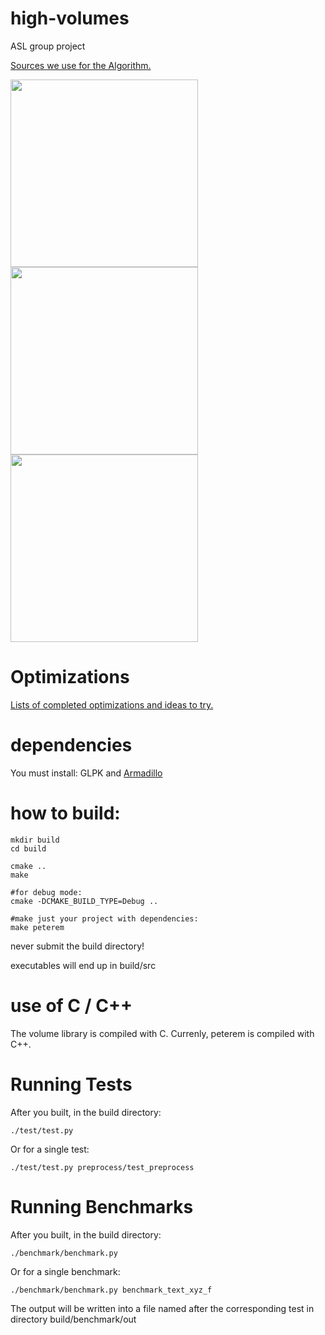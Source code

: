 # high-volumes

ASL group project

[Sources we use for the Algorithm.](./papers/README.md)

<img src="./img/cross.gif" width="300">
<img src="./img/2ellipsoid.gif" width="300">
<img src="./img/2n_sphere3.gif" width="300">

# Optimizations

[Lists of completed optimizations and ideas to try.](./OPTIMIZATIONS.md)


# dependencies

You must install: GLPK and
[Armadillo](http://arma.sourceforge.net/download.html)


# how to build:

```
mkdir build
cd build

cmake ..
make

#for debug mode:
cmake -DCMAKE_BUILD_TYPE=Debug ..

#make just your project with dependencies:
make peterem
```

never submit the build directory!

executables will end up in build/src

# use of C / C++

The volume library is compiled with C.
Currenly, peterem is compiled with C++.

# Running Tests

After you built, in the build directory:
```
./test/test.py
```
Or for a single test:
```
./test/test.py preprocess/test_preprocess
```



# Running Benchmarks

After you built, in the build directory:

```
./benchmark/benchmark.py
```

Or for a single benchmark:

```
./benchmark/benchmark.py benchmark_text_xyz_f
```

The output will be written into a file named after the corresponding test in directory build/benchmark/out

